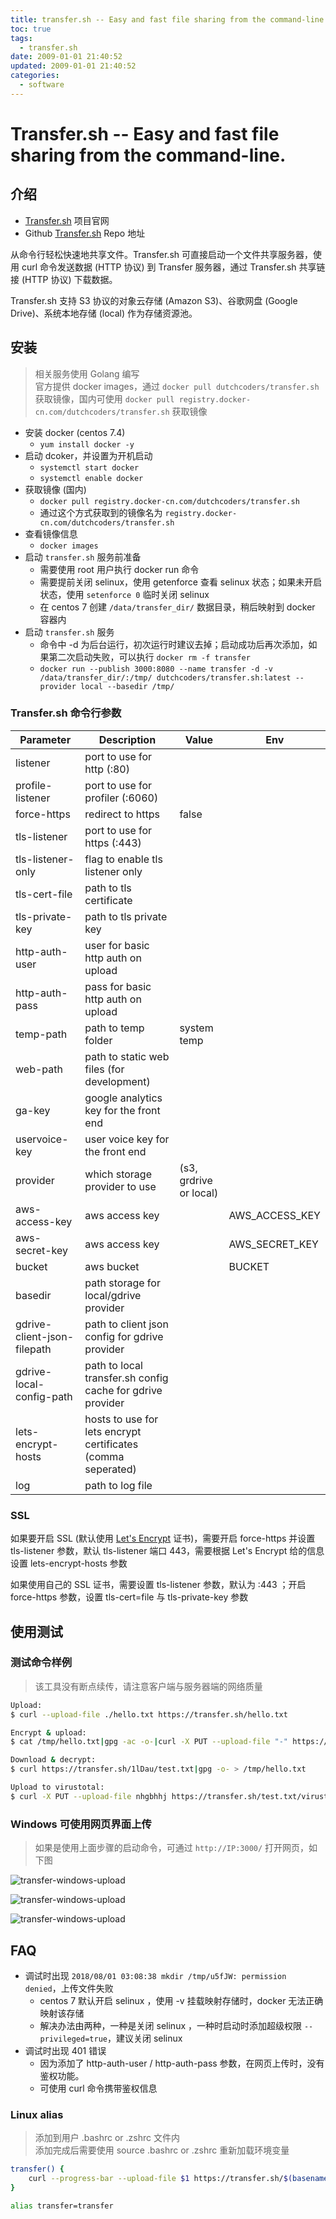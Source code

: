 ```yaml
---
title: transfer.sh -- Easy and fast file sharing from the command-line.
toc: true
tags:
  - transfer.sh
date: 2009-01-01 21:40:52
updated: 2009-01-01 21:40:52
categories:
  - software
---
```

# Transfer.sh -- Easy and fast file sharing from the command-line.

## 介绍

- [Transfer.sh](https://transfer.sh/ "Easy and fast file sharing from the command-line.") 项目官网
- Github [Transfer.sh](https://github.com/dutchcoders/transfer.sh/) Repo 地址

从命令行轻松快速地共享文件。Transfer.sh 可直接启动一个文件共享服务器，使用 curl 命令发送数据 (HTTP 协议) 到 Transfer 服务器，通过 Transfer.sh 共享链接 (HTTP 协议) 下载数据。

Transfer.sh 支持 S3 协议的对象云存储 (Amazon S3)、谷歌网盘 (Google Drive)、系统本地存储 (local) 作为存储资源池。

## 安装

> 相关服务使用 Golang 编写  
> 官方提供 docker images，通过 `docker pull dutchcoders/transfer.sh` 获取镜像，国内可使用 `docker pull registry.docker-cn.com/dutchcoders/transfer.sh` 获取镜像

- 安装 docker (centos 7.4)
  - `yum install docker -y`
- 启动 dcoker，并设置为开机启动
  - `systemctl start docker`
  - `systemctl enable docker`
- 获取镜像 (国内)
  - `docker pull registry.docker-cn.com/dutchcoders/transfer.sh`
  - 通过这个方式获取到的镜像名为 `registry.docker-cn.com/dutchcoders/transfer.sh`
- 查看镜像信息
  - `docker images`
- 启动 `transfer.sh` 服务前准备
  - 需要使用 root 用户执行 docker run 命令
  - 需要提前关闭 selinux，使用 getenforce 查看 selinux 状态；如果未开启状态，使用 `setenforce 0` 临时关闭 selinux
  - 在 centos 7 创建 `/data/transfer_dir/` 数据目录，稍后映射到 docker 容器内
- 启动 `transfer.sh` 服务
  - 命令中 -d 为后台运行，初次运行时建议去掉；启动成功后再次添加，如果第二次启动失败，可以执行 `docker rm -f transfer`
  - `docker run --publish 3000:8080 --name transfer -d -v /data/transfer_dir/:/tmp/ dutchcoders/transfer.sh:latest --provider local --basedir /tmp/`

### Transfer.sh 命令行参数

Parameter | Description | Value | Env
--- | --- | --- | ---
listener | port to use for http (:80) | |
profile-listener | port to use for profiler (:6060)| |
force-https | redirect to https | false |
tls-listener | port to use for https (:443) | |
tls-listener-only | flag to enable tls listener only | |
tls-cert-file | path to tls certificate | |
tls-private-key | path to tls private key | |
http-auth-user | user for basic http auth on upload | |
http-auth-pass | pass for basic http auth on upload | |
temp-path | path to temp folder | system temp |
web-path | path to static web files (for development) | |
ga-key | google analytics key for the front end | |
uservoice-key | user voice key for the front end  | |
provider | which storage provider to use | (s3, grdrive or local) |
aws-access-key | aws access key | | AWS_ACCESS_KEY
aws-secret-key | aws access key | | AWS_SECRET_KEY
bucket | aws bucket | | BUCKET
basedir | path storage for local/gdrive provider| |
gdrive-client-json-filepath | path to client json config for gdrive provider| |
gdrive-local-config-path | path to local transfer.sh config cache for gdrive provider| |
lets-encrypt-hosts | hosts to use for lets encrypt certificates (comma seperated) | |
log | path to log file| |

### SSL

如果要开启 SSL (默认使用 [Let's Encrypt](https://letsencrypt.org "Let’s Encrypt is a free, automated, and open Certificate Authority.") 证书)，需要开启 force-https 并设置 tls-listener 参数，默认 tls-listener 端口 443，需要根据 Let's Encrypt 给的信息设置 lets-encrypt-hosts 参数

如果使用自己的 SSL 证书，需要设置 tls-listener 参数，默认为 :443 ；开启 force-https 参数，设置 tls-cert=file 与 tls-private-key 参数

## 使用测试

### 测试命令样例

> 该工具没有断点续传，请注意客户端与服务器端的网络质量

```bash
Upload:
$ curl --upload-file ./hello.txt https://transfer.sh/hello.txt

Encrypt & upload:
$ cat /tmp/hello.txt|gpg -ac -o-|curl -X PUT --upload-file "-" https://transfer.sh/test.txt

Download & decrypt:
$ curl https://transfer.sh/1lDau/test.txt|gpg -o- > /tmp/hello.txt

Upload to virustotal:
$ curl -X PUT --upload-file nhgbhhj https://transfer.sh/test.txt/virustotal
```

### Windows 可使用网页界面上传

> 如果是使用上面步骤的启动命令，可通过 `http://IP:3000/` 打开网页，如下图

![transfer-windows-upload](/Media/Software/180802-transfer-windows-upload.jpg)

![transfer-windows-upload](/Media/Software/180802-transfer-windows-upload-2.jpg)

![transfer-windows-upload](/Media/Software/180802-transfer-windows-upload-3.jpg)

## FAQ

- 调试时出现 `2018/08/01 03:08:38 mkdir /tmp/u5fJW: permission denied`，上传文件失败
  - centos 7 默认开启 selinux ，使用 -v 挂载映射存储时，docker 无法正确映射该存储
  - 解决办法由两种，一种是关闭 selinux ，一种时启动时添加超级权限 `--privileged=true`，建议关闭 selinux
- 调试时出现 401 错误
  - 因为添加了 http-auth-user / http-auth-pass 参数，在网页上传时，没有鉴权功能。
  - 可使用 curl 命令携带鉴权信息

### Linux alias

> 添加到用户 .bashrc or .zshrc 文件内  
> 添加完成后需要使用 source .bashrc or .zshrc 重新加载环境变量

```bash
transfer() {
    curl --progress-bar --upload-file $1 https://transfer.sh/$(basename $1) | tee /dev/null;
}

alias transfer=transfer
```